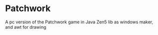 # Patchwork
A pc version of the Patchwork game in Java
Zen5 lib as windows maker, and awt for drawing
